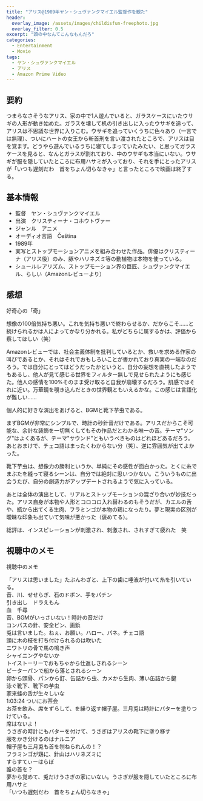 ```yaml
---
title: "アリス@1989年ヤン・シュヴァンクマイエル監督作を観た"
header:
  overlay_image: /assets/images/childisfun-freephoto.jpg
  overlay_filter: 0.5
excerpt: "頭の中なんてこんなもんだろ"
categories:
  - Entertainment
  - Movie
tags:
  - ヤン・シュヴァンクマイエル
  - アリス
  - Amazon Prime Video
---
```


## 要約

つまらなさそうなアリス、家の中で1人遊んでいると、ガラスケースにいたウサギの人形が動き始めた。ガラスを壊して机の引き出しに入ったウサギを追って、アリスは不思議な世界に入りこむ。ウサギを追っていくうちに色々あり（一言では無理）、ついにハートの女王から斬首刑を言い渡されたところで、アリスは目を覚ます。どうやら遊んでいるうちに寝てしまっていたみたい、と思ってガラスケースを見ると、なんとガラスが割れており、中のウサギも本当にいない。ウサギが服を隠していたところに布用ハサミが入っており、それを手にとったアリスが「いつも遅刻だわ　首をちょん切らなきゃ」と言ったところで映画は終了する。

## 基本情報

- 監督　ヤン・シュヴァンクマイエル
- 出演　クリスティーナ・コホウトヴァー
- ジャンル　アニメ
- オーディオ言語　Čeština
- 1989年
- 実写とストップモーションアニメを組み合わせた作品。俳優はクリスティーナ（アリス役）のみ、豚やハリネズミ等の動植物は本物を使っている。
- シュールレアリズム、ストップモーション界の巨匠、シュヴァンクマイエル、らしい（Amazonレビューより）

## 感想

好奇心の「奇」

想像の100倍気持ち悪い。これを気持ち悪いで終わらせるか、だからこそ……と続けられるかは人によってかなり分かれる。私がどちらに属するかは、評価から察してほしい（笑）

Amazonレビューでは、社会主義体制を批判しているとか、救いを求める作家の叫びであるとか、それはそれでおもしろいことが書かれており真実の一端なのだろう。では自分にとってはどうだったかというと、自分の妄想を直視したようでもあるし、他人が見て感じる世界をフィルター無しで見せられたようにも感じた。他人の感情を100%そのまま受け取ると自我が崩壊するだろう。肌感ではそれに近い。万華鏡を覗き込んだときの世界観ともいえるかな。この感じは言語化が難しい……

個人的に好きな演出をあげると、BGMと靴下芋虫である。

まずBGMが非常にシンプルで、時計の秒針音だけである。アリスだからこそ可能な、余計な装飾を一切無くしてもその作品だとわかる唯一の音。テーマ"ソング"はよくあるが、テーマ"サウンド"ともいうべきものはどれほどあるだろう。あとおまけで、チェコ語はまったくわからない分（笑）、逆に雰囲気が出てよかった。

靴下芋虫は、想像力の勝利というか、単純にその感性が面白かった。とくに糸でまぶたを縫って寝るシーンは、自分では絶対に思いつかない。こういうものに出会うたび、自分の創造力がアップデートされるようで気に入っている。

あとは全体の演出として、リアルとストップモーションの混ざり合いが妙技だった。アリス自身が本物や人形とコロコロ入れ替わるのもそうだが、カエルの舌や、瓶から出てくる生肉、フラミンゴが本物の鶏になったり。夢と現実の区別が曖昧な印象も出ていて気味が悪かった（褒めてる）。

総評は、インスピレーションが刺激され、刺激され、されすぎて疲れた　笑

## 視聴中のメモ

視聴中のメモ

「アリスは思いました」たぶんわざと、上下の歯に唾液が付いて糸を引いている。<br>
音、川、せせらぎ、石のドボン、手をパチン<br>
引き出し　ドラえもん<br>
血　千尋<br>
音、BGMがいっさいない！時計の音だけ<br>
コンパスの針、安全ピン、画鋲<br>
兎は言いました。ねぇ、お願い。ハロー、パネ。チェコ語<br>
頭に木の枝を打ち付けられるのは吹いた<br>
ニワトリの骨で馬の鳴き声<br>
シャイニングやないか<br>
トイストーリーでおもちゃから仕返しされるシーン<br>
ピーターパンで船から落とされるシーン<br>
卵から頭骨、パンから釘、缶詰から虫、カメから生肉、薄い缶詰から鍵<br>
泳ぐ靴下、靴下の芋虫<br>
家来蛙の舌が生々しいな<br>
1:03:24 ついにお茶会<br>
お茶を飲み、席をずらして、を繰り返す帽子屋。三月兎は時計にバターを塗りつけている。<br>
席はないよ！<br>
うさぎの時計にもバターを付けて、うさぎはアリスの靴下に塗り移す<br>
服をかき分けるのはナルニア<br>
帽子屋も三月兎も首を刎ねられんの！？<br>
フラミンゴが鶏に、針山はハリネズミに<br>
すらすてぃーはらぼ<br>
誰の首を？<br>
夢から覚めて、兎だけうさぎの家にいない。うさぎが服を隠していたところに布用ハサミ<br>
「いつも遅刻だわ　首をちょん切らなきゃ」<br>
